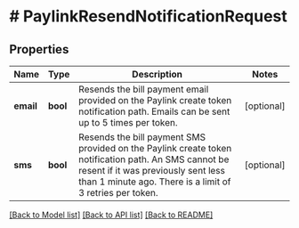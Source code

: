 # # PaylinkResendNotificationRequest

## Properties

Name | Type | Description | Notes
------------ | ------------- | ------------- | -------------
**email** | **bool** | Resends the bill payment email provided on the Paylink create token notification path. Emails can be sent up to 5 times per token. | [optional]
**sms** | **bool** | Resends the bill payment SMS provided on the Paylink create token notification path. An SMS cannot be resent if it was previously sent less than 1 minute ago. There is a limit of 3 retries per token. | [optional]

[[Back to Model list]](../../README.md#models) [[Back to API list]](../../README.md#endpoints) [[Back to README]](../../README.md)
